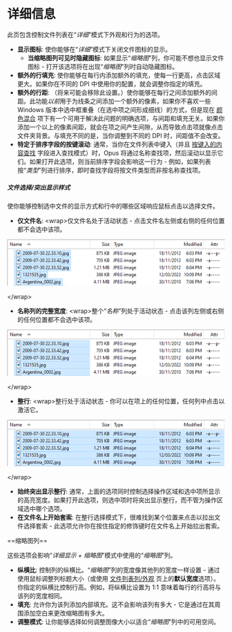# 详细信息

此页包含控制文件列表在“*详细*”模式下外观和行为的选项。

- **显示图标**: 使你能够在“*详细*”模式下关闭文件图标的显示。
  - **当缩略图列可见时隐藏图标**: 如果显示“*缩略图*”列，你可能不想也显示文件图标 - 打开该选项将在出现“*缩略图*”列时自动隐藏图标。
- **额外的行填充**: 使你能够在每行内添加额外的填充，使每一行更高，点击区域更大。如果你在不同的 DPI 中使用你的配置，就会调整你指定的填充。
- **额外的行距**: （将来可能会移除此设置。）使你能够在每行之间添加额外的间距。此功能*以前*用于为线条之间添加一个额外的像素，如果你不喜欢一些 Windows 版本中选中框重叠（在选中项之间形成细线）的方式，但是现在 [颜色混合](/Manual/preferences/preferences_categories/colors_and_fonts/color_blending.zh.md) 项下有一个可用于解决此问题的明确选项，与间距和填充无关。如果你添加一个以上的像素间距，就会在项之间产生间隙，从而导致点击项就像点击文件夹背景。与填充不同的是，当你调整到不同的 DPI 时，间距值不会改变。
- **特定于排序字段的按键滚动**: 通常，当你在文件列表中键入（并且 [按键入的内容查找](/Manual/basic_concepts/the_lister/find-as-you-type_field.zh.md) 字段进入查找模式）时，Opus 将通过名称查找项，然后滚动以显示它们。如果打开此选项，则当前排序字段会影响这一行为 - 例如，如果列表按“*类型*”列进行排序，即时查找字段将按文件类型而非按名称查找项。

  

##### 文件选择/突出显示样式

使你能够控制选中文件的显示方式和行中的哪些区域响应鼠标点击以选择文件。

- **仅文件名**: \<wrap\>仅文件名处于活动状态 - 点击文件名左侧或右侧的任何位置都不会选中该项。

  
  
![](/Manual/images/media/13/fileselection_nameonly.png)  
  
\</wrap\>

- **名称列的完整宽度**: \<wrap\>整个“*名称*”列处于活动状态 - 点击该列左侧或右侧的任何位置都不会选中该项。

  
  
![](/Manual/images/media/13/fileselection_fullwidth.png)  
  
\</wrap\>

- **整行**: \<wrap\>整行处于活动状态 - 你可以在项上的任何位置，任何列中点击以激活它。

  
  
![](/Manual/images/media/13/fileselection_fullrow.png)  
  
\</wrap\>

- **始终突出显示整行**: 通常，上面的选项同时控制选择操作区域和选中项所显示的高亮宽度。如果打开此选项，则选中项时将突出显示整行，而不管为操作区域选中哪个选项。
- **在文件名上开始套索**: 在整行选择模式下，很难找到某个位置来点击以拉出文件选择套索 - 此选项允许你在按住指定的修饰键时在文件名上开始拉出套索。

  
==缩略图列==

这些选项会影响“*详细显示 + 缩略图*”模式中使用的“*缩略图*”列。

- **纵横比**: 控制列的纵横比。“*缩略图*”列的宽度像其他列的宽度一样设置 - 通过使用鼠标调整列标题大小（或使用 [文件列表列/外观](/Manual/preferences/preferences_categories/file_display_columns/appearance.zh.md) 页上的**默认宽度**选项）。你指定的纵横比控制行高。例如，将纵横比设置为 1:1 意味着每行的行高将与该列的宽度相同。
- **填充**: 允许你为该列添加内部填充。这不会影响该列有多大 - 它是通过在其周围添加空白来更改缩略图有多大。
- **调整模式**: 让你能够选择如何调整图像大小以适合“*缩略图*”列中的可用空间。